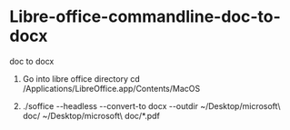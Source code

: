 # Libre-office-commandline-doc-to-docx
doc to docx

1. Go into libre office directory
cd /Applications/LibreOffice.app/Contents/MacOS

2. ./soffice --headless --convert-to docx --outdir ~/Desktop/microsoft\ doc/  ~/Desktop/microsoft\ doc/*.pdf
